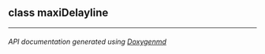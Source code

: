 ## class maxiDelayline



---

###### API documentation generated using [Doxygenmd](https://github.com/d99kris/doxygenmd)

